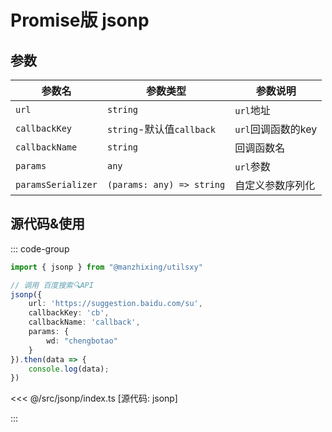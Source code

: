 # Promise版 jsonp

## 参数

| 参数名             | 参数类型                  | 参数说明           |
| ------------------ | ------------------------- | ------------------ |
| `url`              | `string`                  | `url`地址          |
| `callbackKey`      | `string`-默认值`callback` | `url`回调函数的key |
| `callbackName`     | `string`                  | 回调函数名         |
| `params`           | `any`                     | `url`参数          |
| `paramsSerializer` | `(params: any) => string` | 自定义参数序列化   |

## 源代码&使用

::: code-group

``` ts [使用]
import { jsonp } from "@manzhixing/utilsxy"

// 调用 百度搜索🔍API
jsonp({
    url: 'https://suggestion.baidu.com/su',
    callbackKey: 'cb',
    callbackName: 'callback',
    params: {
        wd: "chengbotao"
    }
}).then(data => {
    console.log(data);
})
```

<<< @/src/jsonp/index.ts [源代码: jsonp]

:::
